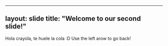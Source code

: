----
layout: slide
title: "Welcome to our second slide!"
----
Hola crayola, te huele la cola :D
Use the left arow to go back!
